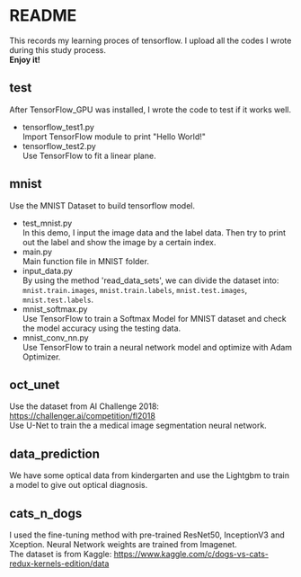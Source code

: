 # README
This records my learning proces of tensorflow. I upload all the codes I wrote during this study process.<br>
**Enjoy it!**

## test
After TensorFlow_GPU was installed, I wrote the code to test if it works well.
* tensorflow_test1.py<br>
Import TensorFlow module to print "Hello World!"<br>
* tensorflow_test2.py<br>
Use TensorFlow to fit a linear plane.

## mnist
Use the MNIST Dataset to build tensorflow model.
* test_mnist.py<br>
In this demo, I input the image data and the label data. Then try to print out the label and show the image by a certain index.<br>
* main.py<br>
Main function file in MNIST folder.<br>
* input_data.py<br>
By using the method 'read_data_sets', we can divide the dataset into: `mnist.train.images`, `mnist.train.labels`, `mnist.test.images`, `mnist.test.labels`.<br>
* mnist_softmax.py<br>
Use TensorFlow to train a Softmax Model for MNIST dataset and check the model accuracy using the testing data.<br>
* mnist_conv_nn.py<br>
Use TensorFlow to train a neural network model and optimize with Adam Optimizer.<br>

## oct_unet
Use the dataset from AI Challenge 2018: https://challenger.ai/competition/fl2018 <br>
Use U-Net to train the a medical image segmentation neural network.

## data_prediction
We have some optical data from kindergarten and use the Lightgbm to train a model to give out optical diagnosis.

## cats_n_dogs
I used the fine-tuning method with pre-trained ResNet50, InceptionV3 and Xception. Neural Network weights are trained from Imagenet.<br>
The dataset is from Kaggle: https://www.kaggle.com/c/dogs-vs-cats-redux-kernels-edition/data 
